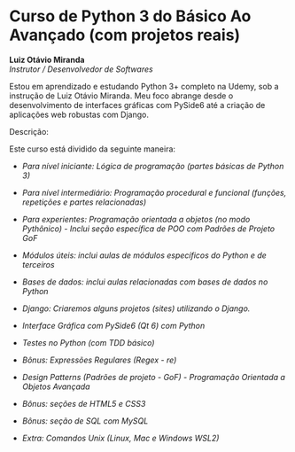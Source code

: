 <h1>Curso de Python 3 do Básico Ao Avançado (com projetos reais)</h1>

**Luiz Otávio Miranda<br>**
*Instrutor / Desenvolvedor de Softwares*

<p>Estou em aprendizado e estudando Python 3+ completo na Udemy, sob a instrução de Luiz Otávio Miranda. Meu foco abrange desde o desenvolvimento de interfaces 
  gráficas com PySide6 até a criação de aplicações web robustas com Django.</p>

<!--Também estou aprofundando meus conhecimentos em Selenium para automação web, Regexp para manipulação de texto, e as melhores práticas de desenvolvimento, incluindo Testes e TDD (Desenvolvimento Orientado a Testes). Além disso, estou dominando POO (Programação Orientada a Objetos), Design Patterns GoF, e as bases essenciais de algoritmos e programação.-->

<p>Descrição:</p>

<p>Este curso está dividido da seguinte maneira:</p>

- *Para nível iniciante: Lógica de programação (partes básicas de Python 3)*

- *Para nível intermediário: Programação procedural e funcional (funções, repetições e partes relacionadas)*

- *Para experientes: Programação orientada a objetos (no modo Pythônico) - Inclui seção específica de POO com Padrões de Projeto GoF*

- *Módulos úteis: inclui aulas de módulos específicos do Python e de terceiros*

- *Bases de dados: inclui aulas relacionadas com bases de dados no Python*

- *Django: Criaremos alguns projetos (sites) utilizando o Django.*

- *Interface Gráfica com PySide6 (Qt 6) com Python*

- *Testes no Python (com TDD básico)*

- *Bônus: Expressões Regulares (Regex - re)*

- *Design Patterns (Padrões de projeto - GoF) - Programação Orientada a Objetos Avançada*

- *Bônus: seções de HTML5 e CSS3*

- *Bônus: seção de SQL com MySQL*

- *Extra: Comandos Unix (Linux, Mac e Windows WSL2)*
